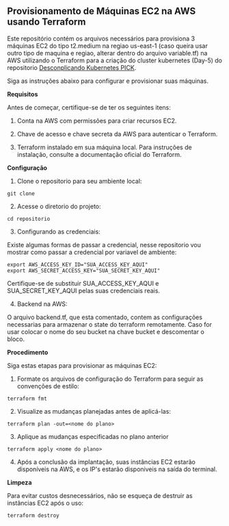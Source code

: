 ## Provisionamento de Máquinas EC2 na AWS usando Terraform


Este repositório contém os arquivos necessários para provisiona 3 máquinas EC2 do tipo t2.medium na regiao us-east-1 (caso queira usar outro tipo de maquina e regiao, alterar dentro do arquivo variable.tf) na AWS utilizando o Terraform para a criação do cluster kubernetes (Day-5) do repositorio [Desconplicando Kubernetes PICK](https://github.com/k0ody/Descomplicando_Kubernetes). 


Siga as instruções abaixo para configurar e provisionar suas máquinas.

**Requisitos**

Antes de começar, certifique-se de ter os seguintes itens:

1. Conta na AWS com permissões para criar recursos EC2.

2. Chave de acesso e chave secreta da AWS para autenticar o Terraform.

3. Terraform instalado em sua máquina local. Para instruções de instalação, consulte a documentação oficial do Terraform.

**Configuração**

1. Clone o repositorio para seu ambiente local:

```
git clone
```

2. Acesse o diretorio do projeto:

```
cd repositorio
```

3. Configurando as credenciais:

Existe algumas formas de passar a credencial, nesse repositorio vou mostrar como passar a credencial por variavel de ambiente:

```
export AWS_ACCESS_KEY_ID="SUA_ACCESS_KEY_AQUI"
export AWS_SECRET_ACCESS_KEY="SUA_SECRET_KEY_AQUI"

```
Certifique-se de substituir SUA_ACCESS_KEY_AQUI e SUA_SECRET_KEY_AQUI pelas suas credenciais reais.

4. Backend na AWS:

O arquivo backend.tf, que esta comentado, contem as configurações necessarias para armazenar o state do terraform remotamente. Caso for usar colocar o nome do seu bucket 
na chave bucket e descomentar o bloco.

**Procedimento**

Siga estas etapas para provisionar as máquinas EC2:

1. Formate os arquivos de configuração do Terraform para seguir as convenções de estilo:

```
terraform fmt
```
2. Visualize as mudanças planejadas antes de aplicá-las:

```
terraform plan -out=<nome do plano>
```

3. Aplique as mudanças especificadas no plano anterior

```
terraform apply <nome do plano>
```

4. Após a conclusão da implantação, suas instâncias EC2 estarão disponíveis na AWS, e os IP's estarão disponiveis na saída do terminal.


**Limpeza**

Para evitar custos desnecessários, não se esqueça de destruir as instâncias EC2 após o uso:

```
terraform destroy
```
